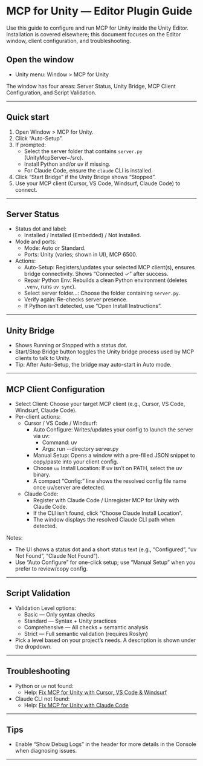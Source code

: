 # MCP for Unity — Editor Plugin Guide

Use this guide to configure and run MCP for Unity inside the Unity Editor. Installation is covered elsewhere; this document focuses on the Editor window, client configuration, and troubleshooting.

## Open the window
- Unity menu: Window > MCP for Unity

The window has four areas: Server Status, Unity Bridge, MCP Client Configuration, and Script Validation.

---

## Quick start
1. Open Window > MCP for Unity.
2. Click “Auto-Setup”.
3. If prompted:
   - Select the server folder that contains `server.py` (UnityMcpServer~/src).
   - Install Python and/or uv if missing.
   - For Claude Code, ensure the `claude` CLI is installed.
4. Click “Start Bridge” if the Unity Bridge shows “Stopped”.
5. Use your MCP client (Cursor, VS Code, Windsurf, Claude Code) to connect.

---

## Server Status
- Status dot and label:
  - Installed / Installed (Embedded) / Not Installed.
- Mode and ports:
  - Mode: Auto or Standard.
  - Ports: Unity (varies; shown in UI), MCP 6500.
- Actions:
  - Auto-Setup: Registers/updates your selected MCP client(s), ensures bridge connectivity. Shows “Connected ✓” after success.
  - Repair Python Env: Rebuilds a clean Python environment (deletes `.venv`, runs `uv sync`).
  - Select server folder…: Choose the folder containing `server.py`.
  - Verify again: Re-checks server presence.
  - If Python isn’t detected, use “Open Install Instructions”.

---

## Unity Bridge
- Shows Running or Stopped with a status dot.
- Start/Stop Bridge button toggles the Unity bridge process used by MCP clients to talk to Unity.
- Tip: After Auto-Setup, the bridge may auto-start in Auto mode.

---

## MCP Client Configuration
- Select Client: Choose your target MCP client (e.g., Cursor, VS Code, Windsurf, Claude Code).
- Per-client actions:
  - Cursor / VS Code / Windsurf:
    - Auto Configure: Writes/updates your config to launch the server via uv:
      - Command: uv
      - Args: run --directory <pythonDir> server.py
    - Manual Setup: Opens a window with a pre-filled JSON snippet to copy/paste into your client config.
    - Choose `uv` Install Location: If uv isn’t on PATH, select the uv binary.
    - A compact “Config:” line shows the resolved config file name once uv/server are detected.
  - Claude Code:
    - Register with Claude Code / Unregister MCP for Unity with Claude Code.
    - If the CLI isn’t found, click “Choose Claude Install Location”.
    - The window displays the resolved Claude CLI path when detected.

Notes:
- The UI shows a status dot and a short status text (e.g., “Configured”, “uv Not Found”, “Claude Not Found”).
- Use “Auto Configure” for one-click setup; use “Manual Setup” when you prefer to review/copy config.

---

## Script Validation
- Validation Level options:
  - Basic — Only syntax checks
  - Standard — Syntax + Unity practices
  - Comprehensive — All checks + semantic analysis
  - Strict — Full semantic validation (requires Roslyn)
- Pick a level based on your project’s needs. A description is shown under the dropdown.

---

## Troubleshooting
- Python or `uv` not found:
  - Help: [Fix MCP for Unity with Cursor, VS Code & Windsurf](https://github.com/CoplayDev/unity-mcp/wiki/1.-Fix-Unity-MCP-and-Cursor,-VSCode-&-Windsurf)
- Claude CLI not found:
  - Help: [Fix MCP for Unity with Claude Code](https://github.com/CoplayDev/unity-mcp/wiki/2.-Fix-Unity-MCP-and-Claude-Code)

---

## Tips
- Enable “Show Debug Logs” in the header for more details in the Console when diagnosing issues.

---